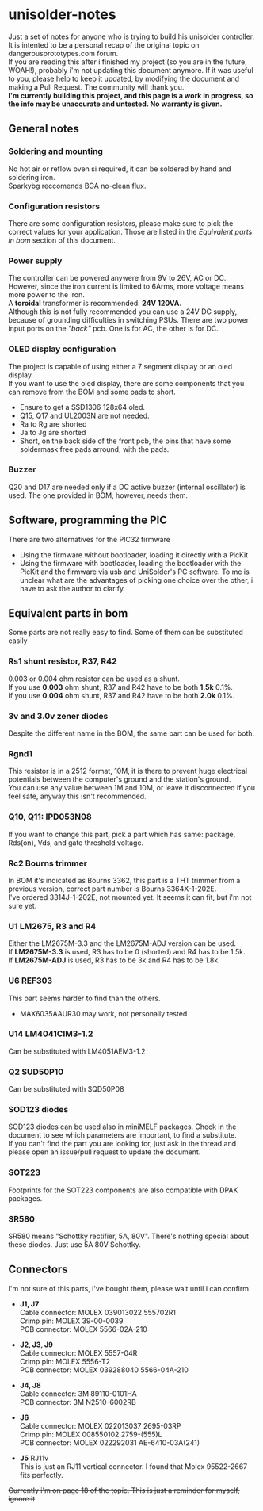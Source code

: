 # unisolder-notes
Just a set of notes for anyone who is trying to build his unisolder controller.
It is intented to be a personal recap of the original topic on dangerousprototypes.com forum.  
If you are reading this after i finished my project (so you are in the future, WOAH!), probably i'm not updating this document anymore. If it was useful to you, please help to keep it updated, by modifying the document and making a Pull Request. The community will thank you.  
**I'm currently building this project, and this page is a work in progress, so the info may be unaccurate and untested. No warranty is given.**

## General notes

### Soldering and mounting
No hot air or reflow oven si required, it can be soldered by hand and soldering iron.  
Sparkybg reccomends BGA no-clean flux.

### Configuration resistors
There are some configuration resistors, please make sure to pick the correct values for your application. Those are listed in the *Equivalent parts in bom* section of this document.

### Power supply
The controller can be powered anywere from 9V to 26V, AC or DC. However, since the iron current is limited to 6Arms, more voltage means more power to the iron.  
A **toroidal** transformer is recommended: **24V 120VA.**  
Although this is not fully recommended you can use a 24V DC supply, because of grounding difficulties in switching PSUs. There are two power input ports on the *"back"* pcb. One is for AC, the other is for DC.

### OLED display configuration
The project is capable of using either a 7 segment display or an oled display.  
If you want to use the oled display, there are some components that you can remove from the BOM and some pads to short.
* Ensure to get a SSD1306 128x64 oled. 
* Q15, Q17 and UL2003N are not needed.
* Ra to Rg are shorted 
* Ja to Jg are shorted  
* Short, on the back side of the front pcb, the pins that have some soldermask free pads arround, with the pads.

### Buzzer
Q20 and D17 are needed only if a DC active buzzer (internal oscillator) is used. The one provided in BOM, however, needs them.

## Software, programming the PIC
There are two alternatives for the PIC32 firmware
* Using the firmware without bootloader, loading it directly with a PicKit
* Using the firmware with bootloader, loading the bootloader with the PicKit and the firmware via usb and UniSolder's PC software.
To me is unclear what are the advantages of picking one choice over the other, i have to ask the author to clarify. 

## Equivalent parts in bom
Some parts are not really easy to find. Some of them can be substituted easily

### Rs1 shunt resistor, R37, R42
0.003 or 0.004 ohm resistor can be used as a shunt.  
If you use **0.003** ohm shunt, R37 and R42 have to be both **1.5k** 0.1%.  
If you use **0.004** ohm shunt, R37 and R42 have to be both **2.0k** 0.1%.  

### 3v and 3.0v zener diodes
Despite the different name in the BOM, the same part can be used for both.

### Rgnd1
This resistor is in a 2512 format, 10M, it is there to prevent huge electrical potentials between the computer's ground and the station's ground.  
You can use any value between 1M and 10M, or leave it disconnected if you feel safe, anyway this isn't recommended.

### Q10, Q11: IPD053N08
If you want to change this part, pick a part which has same: package, Rds(on), Vds, and gate threshold voltage.

### Rc2 Bourns trimmer
In BOM it's indicated as Bourns 3362, this part is a THT trimmer from a previous version, correct part number is Bourns 3364X-1-202E.  
I've ordered 3314J-1-202E, not mounted yet. It seems it can fit, but i'm not sure yet. 

### U1 LM2675, R3 and R4
Either the LM2675M-3.3 and the LM2675M-ADJ version can be used.  
If **LM2675M-3.3** is used, R3 has to be 0 (shorted) and R4 has to be 1.5k.  
If **LM2675M-ADJ** is used, R3 has to be 3k and R4 has to be 1.8k.  

### U6 REF303
This part seems harder to find than the others. 
* MAX6035AAUR30 may work, not personally tested

### U14 LM4041CIM3-1.2
Can be substituted with LM4051AEM3-1.2

### Q2 SUD50P10
Can be substituted with SQD50P08



### SOD123 diodes
SOD123 diodes can be used also in miniMELF packages. Check in the document to see which parameters are important, to find a substitute.  
If you can't find the part you are looking for, just ask in the thread and please open an issue/pull request to update the document. 

### SOT223 
Footprints for the SOT223 components are also compatible with DPAK packages.

### SR580 
SR580 means "Schottky rectifier, 5A, 80V". There's nothing special about these diodes. Just use 5A 80V Schottky.

## Connectors
I'm not sure of this parts, i've bought them, please wait until i can confirm.  

* **J1, J7**  
Cable connector: MOLEX 039013022 555702R1  
Crimp pin: MOLEX 39-00-0039  
PCB connector: MOLEX 5566-02A-210  

* **J2, J3, J9**   
Cable connector: MOLEX 5557-04R  
Crimp pin: MOLEX 5556-T2  
PCB connector: MOLEX 039288040 5566-04A-210  

* **J4, J8**   
Cable connector: 3M 89110-0101HA  
PCB connector: 3M N2510-6002RB  

* **J6**  
Cable connector: MOLEX 022013037 2695-03RP  
Crimp pin: MOLEX 008550102 2759-(555)L  
PCB connector: MOLEX 022292031 AE-6410-03A(241)  

* **J5** RJ11v  
This is just an RJ11 vertical connector. I found that Molex 95522-2667 fits perfectly.   








~~Currently i'm on page 18 of the topic. This is just a reminder for myself, ignore it~~
